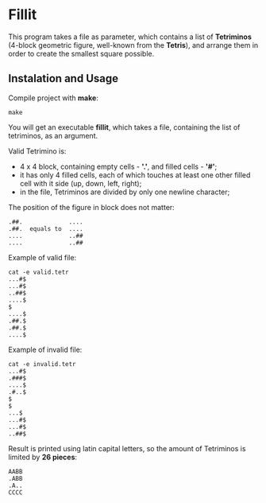 # Fillit

This program takes a file as parameter, which contains a list of **Tetriminos**
(4-block geometric figure, well-known from the **Tetris**), and arrange them in order to create the smallest square possible.

## Instalation and Usage

Compile project with **make**:

```
make
```

You will get an executable **fillit**, which takes a file, containing the list of tetriminos, as an argument.

Valid Tetrimino is:
* 4 x 4 block, containing empty cells - **'.'**, and filled cells - **'#'**;
* it has only 4 filled cells, each of which touches at least one other filled cell with it side (up, down, left, right);
* in the file, Tetriminos are divided by only one newline character;

The position of the figure in block does not matter:

```
.##.             ....
.##.  equals to  ....
....             ..##
....             ..##
```

Example of valid file:

```
cat -e valid.tetr
...#$
...#$
..##$
....$
$
....$
.##.$
.##.$
....$
```

Example of invalid file:

```
cat -e invalid.tetr
...#$
.###$
....$
.#..$
$
$
...$
...#$
...#$
..##$
```

Result is printed using latin capital letters, so the amount of Tetriminos is limited by **26 pieces**:

```
AABB
.ABB
.A..
CCCC
```
